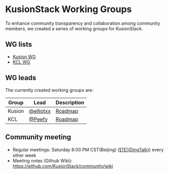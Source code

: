 # KusionStack Working Groups

To enhance community transparency and collaboration among community members, we created a series of  working groups for KusionStack.

## WG lists

- [Kusion WG](wg-kusion.md)
- [KCL WG](wg-kcl.md)

## WG leads

The currently created working groups are:

| Group  | Lead   | Description |
| ------ | ------ | ----------- |
| Kusion | [@elliotxx](https://github.com/elliotxx) | [Roadmap](https://kusionstack.io/docs/governance/intro/roadmap) |
| KCL    | [@Peefy](https://github.com/Peefy) | [Roadmap](https://kusionstack.io/docs/governance/intro/roadmap)    |

## Community meeting

- Regular meetings: Saturday 8:00 PM CST(Beijing) ([钉钉(DingTalk)](https://h5.dingtalk.com/circle/healthCheckin.html?cbdbhh=qwertyuiop&dtaction=os&4ebe6=d3d59&corpId=ding707e3346ab188ded2040d0a6270bd858))  every other week
- Meeting notes (Github Wiki): https://github.com/KusionStack/community/wiki

